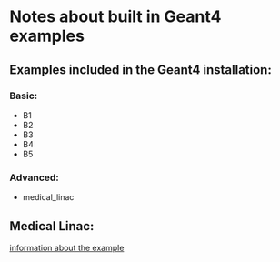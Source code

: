 # Notes about built in Geant4 examples

## Examples included in the Geant4 installation:

### Basic:
* B1
* B2
* B3
* B4
* B5

### Advanced:
* medical_linac


## Medical Linac:
[information about the example](https://www.ge.infn.it/geant4/examples/medical_linac/)
